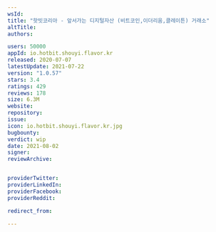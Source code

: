 ```yaml
---
wsId: 
title: "핫빗코리아 - 앞서가는 디지털자산 (비트코인,이더리움,클레이튼) 거래소"
altTitle: 
authors:

users: 50000
appId: io.hotbit.shouyi.flavor.kr
released: 2020-07-07
latestUpdate: 2021-07-22
version: "1.0.57"
stars: 3.4
ratings: 429
reviews: 178
size: 6.3M
website: 
repository: 
issue: 
icon: io.hotbit.shouyi.flavor.kr.jpg
bugbounty: 
verdict: wip
date: 2021-08-02
signer: 
reviewArchive:


providerTwitter: 
providerLinkedIn: 
providerFacebook: 
providerReddit: 

redirect_from:

---
```



